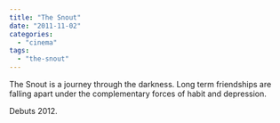 ```yaml
---
title: "The Snout"
date: "2011-11-02"
categories: 
  - "cinema"
tags: 
  - "the-snout"
---
```


The Snout is a journey through the darkness. Long term friendships are falling apart under the complementary forces of habit and depression.

Debuts 2012.

